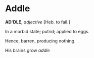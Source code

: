 # Addle

**AD'DLE**, _adjective_ \[Heb. to fail.\]

In a morbid state; putrid; applied to eggs.

Hence, barren, producing nothing.

His brains grow _addle_